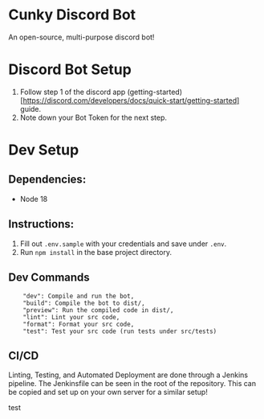 # Cunky Discord Bot

An open-source, multi-purpose discord bot!

# Discord Bot Setup

1. Follow step 1 of the discord app
   (getting-started)[https://discord.com/developers/docs/quick-start/getting-started] guide.
2. Note down your Bot Token for the next step.

# Dev Setup

## Dependencies:

- Node 18

## Instructions:

1. Fill out `.env.sample` with your credentials and save under `.env`.
2. Run `npm install` in the base project directory.

## Dev Commands

```
    "dev": Compile and run the bot,
    "build": Compile the bot to dist/,
    "preview": Run the compiled code in dist/,
    "lint": Lint your src code,
    "format": Format your src code,
    "test": Test your src code (run tests under src/tests)
```

## CI/CD

Linting, Testing, and Automated Deployment are done through a Jenkins pipeline. The Jenkinsfile can
be seen in the root of the repository. This can be copied and set up on your own server for a
similar setup!

test
